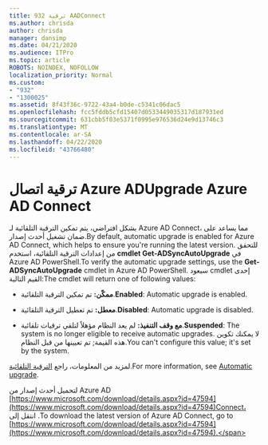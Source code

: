 ```yaml
---
title: 932 ترقية AADConnect
ms.author: chrisda
author: chrisda
manager: dansimp
ms.date: 04/21/2020
ms.audience: ITPro
ms.topic: article
ROBOTS: NOINDEX, NOFOLLOW
localization_priority: Normal
ms.custom:
- "932"
- "1300025"
ms.assetid: 8f43f36c-9722-43a4-b0de-c5341c06dac5
ms.openlocfilehash: fcc5fddb5cfd15407d0533449035317d187931ed
ms.sourcegitcommit: 631cbb5f03e5371f0995e976536d24e9d13746c3
ms.translationtype: MT
ms.contentlocale: ar-SA
ms.lasthandoff: 04/22/2020
ms.locfileid: "43766480"
---
```

# <a name="upgrade-azure-ad-connect"></a><span data-ttu-id="19172-102">ترقية اتصال Azure AD</span><span class="sxs-lookup"><span data-stu-id="19172-102">Upgrade Azure AD Connect</span></span>

<span data-ttu-id="19172-103">بشكل افتراضي، يتم تمكين الترقية التلقائية لـ Azure AD Connect، مما يساعد على ضمان تشغيل أحدث إصدار.</span><span class="sxs-lookup"><span data-stu-id="19172-103">By default, automatic upgrade is enabled for Azure AD Connect, which helps to ensure you're running the latest version.</span></span> <span data-ttu-id="19172-104">للتحقق من إعدادات الترقية التلقائية، استخدم **cmdlet Get-ADSyncAutoUpgrade** في Azure AD PowerShell.</span><span class="sxs-lookup"><span data-stu-id="19172-104">To verify the automatic upgrade settings, use the **Get-ADSyncAutoUpgrade** cmdlet in Azure AD PowerShell.</span></span> <span data-ttu-id="19172-105">سيعود cmdlet إحدى القيم التالية:</span><span class="sxs-lookup"><span data-stu-id="19172-105">The cmdlet will return one of following values:</span></span>

- <span data-ttu-id="19172-106">**ممكّن:** تم تمكين الترقية التلقائية.</span><span class="sxs-lookup"><span data-stu-id="19172-106">**Enabled**: Automatic upgrade is enabled.</span></span>

- <span data-ttu-id="19172-107">**معطل:** تم تعطيل الترقية التلقائية.</span><span class="sxs-lookup"><span data-stu-id="19172-107">**Disabled**: Automatic upgrade is disabled.</span></span>

- <span data-ttu-id="19172-108">**مع وقف التنفيذ:** لم يعد النظام مؤهلاً لتلقي ترقيات تلقائية.</span><span class="sxs-lookup"><span data-stu-id="19172-108">**Suspended**: The system is no longer eligible to receive automatic upgrades.</span></span> <span data-ttu-id="19172-109">لا يمكنك تكوين هذه القيمة; تم تعيينها من قبل النظام.</span><span class="sxs-lookup"><span data-stu-id="19172-109">You can't configure this value; it's set by the system.</span></span>

<span data-ttu-id="19172-110">لمزيد من المعلومات، راجع [الترقية التلقائية](https://docs.microsoft.com/azure/active-directory/connect/active-directory-aadconnect-feature-automatic-upgrade).</span><span class="sxs-lookup"><span data-stu-id="19172-110">For more information, see [Automatic upgrade](https://docs.microsoft.com/azure/active-directory/connect/active-directory-aadconnect-feature-automatic-upgrade).</span></span>

<span data-ttu-id="19172-111">لتحميل أحدث إصدار من Azure AD [https://www.microsoft.com/download/details.aspx?id=47594](https://www.microsoft.com/download/details.aspx?id=47594)Connect، انتقل إلى .</span><span class="sxs-lookup"><span data-stu-id="19172-111">To download the latest version of Azure AD Connect, go to [https://www.microsoft.com/download/details.aspx?id=47594](https://www.microsoft.com/download/details.aspx?id=47594).</span></span>
